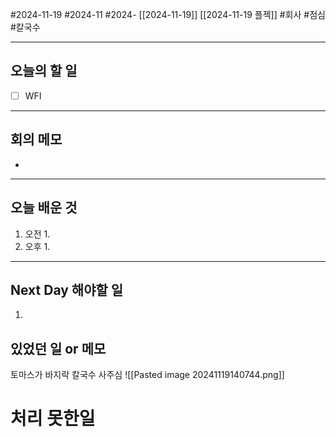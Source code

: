 #2024-11-19 #2024-11 #2024- [[2024-11-19]] [[2024-11-19 플젝]]
#회사 #점심 #칼국수 

---
## 오늘의 할 일
- [ ] WFI
---
## 회의 메모
- 
---
## 오늘 배운 것
1. 오전
    1. 
2. 오후
    1. 
---
## Next Day 해야할 일
1. 


## 있었던 일 or 메모
토마스가 바지락 칼국수 사주심
![[Pasted image 20241119140744.png]]

# 처리 못한일